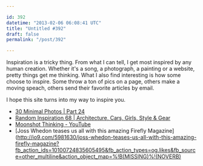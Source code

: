 ```yaml
---

id: 392
datetime: "2013-02-06 06:08:41 UTC"
title: "Untitled #392"
draft: false
permalink: "/post/392"

---
```


Inspiration is a tricky thing. From what I can tell, I get most inspired by any human creation. Whether it's a song, a photograph, a painting or a website, pretty things get me thinking. What I also find interesting is how some choose to inspire. Some throw a ton of pics on a page, others make a moving speach, others send their favorite articles by email.

I hope this site turns into my way to inspire you. 

 
 * [30 Minimal Photos | Part 24](http://theultralinx.com/2013/01/30-minimal-photos-part-24.html)
 * [Random Inspiration 68 | Architecture, Cars, Girls, Style & Gear](http://theultralinx.com/2013/02/random-inspiration-68-architecture-cars-girls-style-gear.html)
 * [Moonshot Thinking - YouTube](http://www.youtube.com/watch?v=0uaquGZKx_0)
 * [Joss Whedon teases us all with this amazing Firefly Magazine](http://io9.com/5981630/joss-whedon-teases-us-all-with-this-amazing-firefly-magazine?fb_action_ids=10100724835605495&fb_action_types=og.likes&fb_source=other_multiline&action_object_map=%!B(MISSING)%!(NOVERB)
